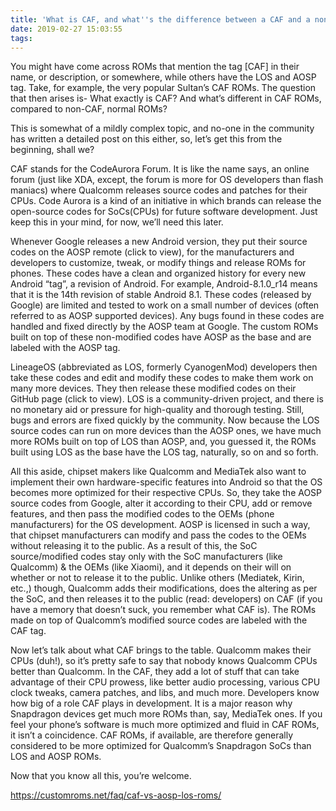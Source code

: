 ```yaml
---
title: 'What is CAF, and what''s the difference between a CAF and a non-CAF ROM?'
date: 2019-02-27 15:03:55
tags:
---
```


You might have come across ROMs that mention the tag [CAF] in their name, or description, or somewhere, while others have the LOS and AOSP tag. Take, for example, the very popular Sultan’s CAF ROMs.
The question that then arises is- What exactly is CAF? And what’s different in CAF ROMs, compared to non-CAF, normal ROMs?

This is somewhat of a mildly complex topic, and no-one in the community has written a detailed post on this either, so, let’s get this from the beginning, shall we?

CAF stands for the CodeAurora Forum. It is like the name says, an online forum (just like XDA, except, the forum is more for OS developers than flash maniacs) where Qualcomm releases source codes and patches for their CPUs. Code Aurora is a kind of an initiative in which brands can release the open-source codes for SoCs(CPUs) for future software development. Just keep this in your mind, for now, we’ll need this later.

Whenever Google releases a new Android version, they put their source codes on the AOSP remote (click to view), for the manufacturers and developers to customize, tweak, or modify things and release ROMs for phones. These codes have a clean and organized history for every new Android “tag”, a revision of Android. For example, Android-8.1.0_r14 means that it is the 14th revision of stable Android 8.1. These codes (released by Google) are limited and tested to work on a small number of devices (often referred to as AOSP supported devices). Any bugs found in these codes are handled and fixed directly by the AOSP team at Google. The custom ROMs built on top of these non-modified codes have AOSP as the base and are labeled with the AOSP tag.

LineageOS (abbreviated as LOS, formerly CyanogenMod) developers then take these codes and edit and modify these codes to make them work on many more devices. They then release these modified codes on their GitHub page (click to view). LOS is a community-driven project, and there is no monetary aid or pressure for high-quality and thorough testing. Still, bugs and errors are fixed quickly by the community. Now because the LOS source codes can run on more devices than the AOSP ones, we have much more ROMs built on top of LOS than AOSP, and, you guessed it, the ROMs built using LOS as the base have the LOS tag, naturally, so on and so forth.

All this aside, chipset makers like Qualcomm and MediaTek also want to implement their own hardware-specific features into Android so that the OS becomes more optimized for their respective CPUs. So, they take the AOSP source codes from Google, alter it according to their CPU, add or remove features, and then pass the modified codes to the OEMs (phone manufacturers) for the OS development. AOSP is licensed in such a way, that chipset manufacturers can modify and pass the codes to the OEMs without releasing it to the public. As a result of this, the SoC source/modified codes stay only with the SoC manufacturers (like Qualcomm) & the OEMs (like Xiaomi), and it depends on their will on whether or not to release it to the public.
Unlike others (Mediatek, Kirin, etc.,) though, Qualcomm adds their modifications, does the altering as per the SoC, and then releases it to the public (read: developers) on CAF (if you have a memory that doesn’t suck, you remember what CAF is). The ROMs made on top of Qualcomm’s modified source codes are labeled with the CAF tag.

Now let’s talk about what CAF brings to the table.
Qualcomm makes their CPUs (duh!), so it’s pretty safe to say that nobody knows Qualcomm CPUs better than Qualcomm. In the CAF, they add a lot of stuff that can take advantage of their CPU prowess, like better audio processing, various CPU clock tweaks, camera patches, and libs, and much more. Developers know how big of a role CAF plays in development. It is a major reason why Snapdragon devices get much more ROMs than, say, MediaTek ones. If you feel your phone’s software is much more optimized and fluid in CAF ROMs, it isn’t a coincidence. CAF ROMs, if available, are therefore generally considered to be more optimized for Qualcomm’s Snapdragon SoCs than LOS and AOSP ROMs.

Now that you know all this, you’re welcome.

https://customroms.net/faq/caf-vs-aosp-los-roms/